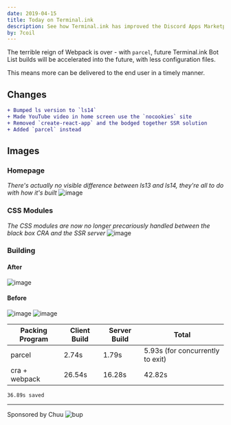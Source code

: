 ```yaml
---
date: 2019-04-15
title: Today on Terminal.ink
description: See how Terminal.ink has improved the Discord Apps Marketplace today, on the 15th April 2019.
by: 7coil
---
```


The terrible reign of Webpack is over - with `parcel`, future Terminal.ink Bot List builds will be accelerated into the future, with less configuration files.

This means more can be delivered to the end user in a timely manner.

## Changes
```diff
+ Bumped ls version to `ls14`
+ Made YouTube video in home screen use the `nocookies` site
+ Removed `create-react-app` and the bodged together SSR solution
+ Added `parcel` instead
```

## Images
### Homepage
_There's actually no visible difference between ls13 and ls14, they're all to do with how it's built_
![image](https://user-images.githubusercontent.com/13886925/56101738-efe60e80-5f1e-11e9-8fd0-1dc99bc6bb3e.png)

### CSS Modules
_The CSS modules are now no longer precariously handled between the black box CRA and the SSR server_
![image](https://user-images.githubusercontent.com/13886925/56101759-22900700-5f1f-11e9-949c-bf2ad8a27206.png)

### Building
#### After
![image](https://user-images.githubusercontent.com/13886925/56101794-8286ad80-5f1f-11e9-8110-f1d45eb014bf.png)

#### Before
![image](https://user-images.githubusercontent.com/13886925/56101854-27a18600-5f20-11e9-8643-1f7c71262ee5.png)
![image](https://user-images.githubusercontent.com/13886925/56101859-32f4b180-5f20-11e9-9f6e-3af4c1d5a1f2.png)


Packing Program | Client Build | Server Build | Total
--------------- | ------------ | ------------ | -----------------
parcel          | 2.74s        | 1.79s        | 5.93s (for concurrently to exit)
cra + webpack   | 26.54s       | 16.28s       | 42.82s

`36.89s saved`

---
Sponsored by Chuu
![bup](https://user-images.githubusercontent.com/13886925/56101639-ed36e980-5f1d-11e9-9fa0-4b2ac9c4b6af.png)
